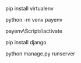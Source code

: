pip install virtualenv

python -m venv payenv

payenv\Scripts\activate

pip install django

python manage.py runserver
